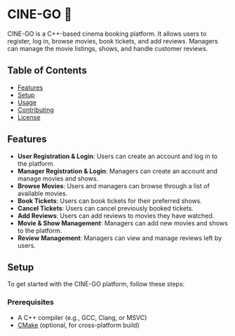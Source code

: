 # CINE-GO 🎥

CINE-GO is a C++-based cinema booking platform. It allows users to register, log in, browse movies, book tickets, and add reviews. Managers can manage the movie listings, shows, and handle customer reviews.

## Table of Contents

- [Features](#features)
- [Setup](#setup)
- [Usage](#usage)
- [Contributing](#contributing)
- [License](#license)

## Features

- **User Registration & Login**: Users can create an account and log in to the platform.
- **Manager Registration & Login**: Managers can create an account and manage movies and shows.
- **Browse Movies**: Users and managers can browse through a list of available movies.
- **Book Tickets**: Users can book tickets for their preferred shows.
- **Cancel Tickets**: Users can cancel previously booked tickets.
- **Add Reviews**: Users can add reviews to movies they have watched.
- **Movie & Show Management**: Managers can add new movies and shows to the platform.
- **Review Management**: Managers can view and manage reviews left by users.

## Setup

To get started with the CINE-GO platform, follow these steps:

### Prerequisites

- A C++ compiler (e.g., GCC, Clang, or MSVC)
- [CMake](https://cmake.org/) (optional, for cross-platform build)


